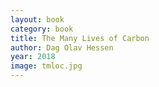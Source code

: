 ```yaml
---
layout: book
category: book
title: The Many Lives of Carbon
author: Dag Olav Hessen
year: 2018
image: tmloc.jpg
---
```

